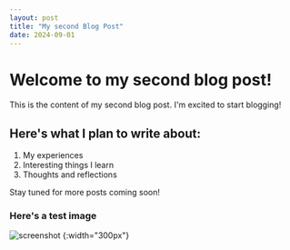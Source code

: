 ```yaml
---
layout: post
title: "My second Blog Post"
date: 2024-09-01
---
```


# Welcome to my second blog post!

This is the content of my second blog post. I'm excited to start blogging!

## Here's what I plan to write about:

1. My experiences
2. Interesting things I learn
3. Thoughts and reflections

Stay tuned for more posts coming soon!

### Here's a test image
![screenshot](https://jaethalal.github.io/my-blog/assets/images/testimage.png) {:width="300px"}